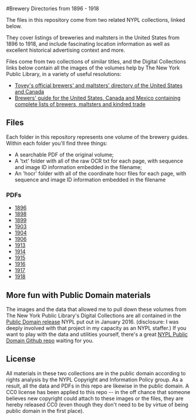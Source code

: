 #Brewery Directories from 1896 - 1918

The files in this repository come from two related NYPL collections, linked below.

They cover listings of breweries and maltsters in the United States from 1896 to 1918, and include fascinating location information as well as excellent historical advertising context and more.

Files come from two collections of similar titles, and the Digital Collections links below contain all the images of the volumes help by The New York Public Library, in a variety of useful resolutions:

- [Tovey's official brewers' and maltsters' directory of the United States and Canada](http://digitalcollections.nypl.org/collections/toveys-official-brewers-and-maltsters-directory-of-the-united-states-and-canada#/?tab=navigation)
- [Brewers' guide for the United States, Canada and Mexico containing complete lists of brewers, maltsters and kindred trade](http://digitalcollections.nypl.org/collections/brewers-guide-for-the-united-states-canada-and-mexico-containing-complete-lists#/?tab=about)



## Files
Each folder in this repository represents one volume of the brewery guides.
Within each folder you'll find three things:
- A searchable PDF of the original volume;
- A 'txt' folder with all of the raw OCR txt for each page, with sequence and image ID information embedded in the filename;
- An 'hocr' folder with all of the coordinate hocr files for each page, with sequence and image ID information embedded in the filename 

### PDFs

- [1896](https://github.com/hadro/brewery-guides/raw/master/1896/1896.pdf)
- [1898](https://github.com/hadro/brewery-guides/raw/master/1898/1898.pdf)
- [1899](https://github.com/hadro/brewery-guides/raw/master/1899/1899.pdf)
- [1903](https://github.com/hadro/brewery-guides/raw/master/1903/1903.pdf)
- [1904](https://github.com/hadro/brewery-guides/raw/master/1904/1904.pdf)
- [1906](https://github.com/hadro/brewery-guides/raw/master/1906/1906.pdf)
- [1913](https://github.com/hadro/brewery-guides/raw/master/1913/1913.pdf)
- [1914](https://github.com/hadro/brewery-guides/raw/master/1914/1914.pdf)
- [1915](https://github.com/hadro/brewery-guides/raw/master/1915/1915.pdf)
- [1916](https://github.com/hadro/brewery-guides/raw/master/1916/1916.pdf)
- [1917](https://github.com/hadro/brewery-guides/raw/master/1917/1917.pdf)
- [1918](https://github.com/hadro/brewery-guides/raw/master/1918/1918.pdf)

## More fun with Public Domain materials

The images and the data that allowed me to pull down these volumes from The New York Public Library's Digital Collections are all contained in the [Public Domain release](http://publicdomain.nypl.org/) NYPL put out in January 2016. (disclosure: I was deeply involved with that project in my capacity as an NYPL staffer.) If you want to play with the data and utilities yourself, there's a great [NYPL Public Domain Github repo](https://github.com/NYPL-publicdomain/data-and-utilities) waiting for you.

## License
All materials in these two collections are in the public domain according to rights analysis by the NYPL Copyright and Information Policy group. As a result, all the data and PDFs in this repo are likewise in the public domain. A CC0 license has been applied to this repo -- in the off chance that someone believes new copyright could attach to these images or the files, they are hereby released CC0 (even though they don't need to be by virtue of being public domain in the first place).

